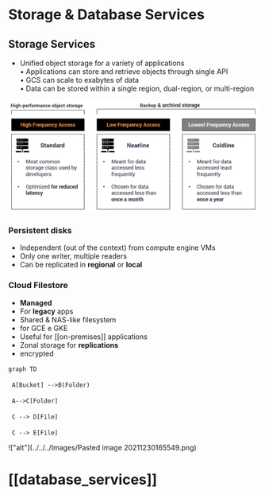 # Storage & Database Services
## Storage Services
- Unified object storage for a variety of applications  
• Applications can store and retrieve objects through single API  
• GCS can scale to exabytes of data   
• Data can be stored within a single region, dual-region, or multi-region


!["alt"](images/storage-services.png)
### Persistent disks
- Independent (out of the context) from compute engine VMs
- Only one writer, multiple readers
- Can be replicated in **regional** or **local**
### Cloud Filestore
- **Managed**
- For **legacy** apps
- Shared & NAS-like filesystem
- for GCE e GKE
- Useful for [[on-premises]] applications
- Zonal storage for **replications**
- encrypted

```mermaid
graph TD

 A[Bucket] -->B(Folder)

 A-->C[Folder]

 C --> D[File]

 C --> E[File]
```

!["alt"](../../../Images/Pasted image 20211230165549.png)

# [[database_services]]